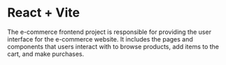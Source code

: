 # React + Vite

The e-commerce frontend project is responsible for providing the user interface for the e-commerce website. It includes the pages and components that users interact with to browse products, add items to the cart, and make purchases.
